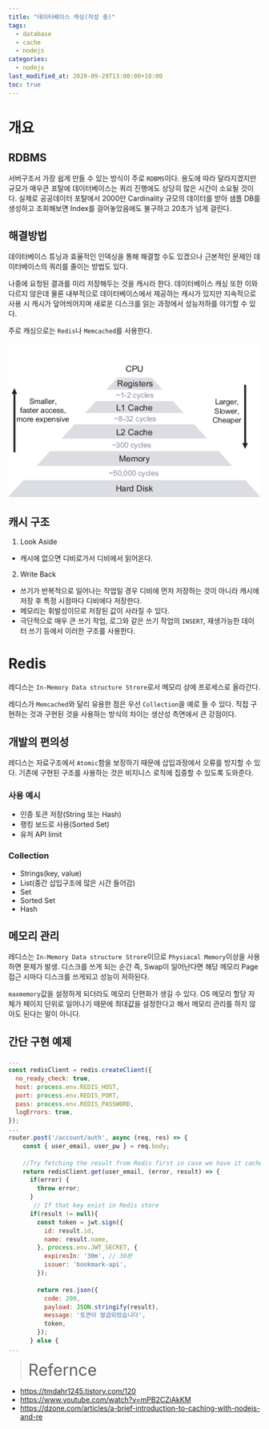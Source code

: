 ```yaml
---
title: "데이터베이스 캐싱(작성 중)"
tags:
  - database
  - cache
  - nodejs
categories:
  - nodejs
last_modified_at: 2020-09-29T13:00:00+18:00
toc: true
---
```


# 개요

## RDBMS

서버구조서 가장 쉽게 만들 수 있는 방식이 주로 `RDBMS`이다.
용도에 따라 달라지겠지만 규모가 매우큰 포탈에 데이터베이스는 쿼리 진행에도 상당히 많은 시간이 소요될 것이다.
실제로 공공데이터 포탈에서 2000만 Cardinality 규모의 데이터를 받아 샘플 DB를 생성하고 조회해보면 Index를 걸어놓았음에도 불구하고 20초가 넘게 걸린다.

## 해결방법

데이터베이스 튜닝과 효율적인 인덱싱을 통해 해결할 수도 있겠으나 근본적인 문제인 데이터베이스의 쿼리를 줄이는 방법도 있다.

나중에 요청된 결과를 미리 저장해두는 것을 캐시라 한다.
데이터베이스 캐싱 또한 이와 다르지 않은데 물론 내부적으로 데이터베이스에서 제공하는 캐시가 있지만
지속적으로 사용 시 캐시가 덮어씌어지며 새로운 디스크를 읽는 과정에서 성능저하를 야기할 수 있다.

주로 캐싱으로는 `Redis`나 `Memcached`를 사용한다.

![이미지1](/assets/images/memory-hierarchy.png)

## 캐시 구조

1. Look Aside
- 캐시에 없으면 디비로가서 디비에서 읽어온다.
2. Write Back
- 쓰기가 반복적으로 일어나는 작업일 경우 디비에 먼저 저장하는 것이 아니라 캐시에 저장 후 특정 시점마다 디비에다 저장한다.
- 메모리는 휘발성이므로 저장된 값이 사라질 수 있다.
- 극단적으로 매우 큰 쓰기 작업, 로그와 같은 쓰기 작업의 `INSERT`, 재생가능한 데이터 쓰기 등에서 이러한 구조를 사용한다.

# Redis
레디스는 `In-Memory Data structure Strore`로서 메모리 상에 프로세스로 올라간다.

레디스가 `Memcached`와 달리 유용한 점은 우선 `Collection`을 예로 들 수 있다.
직접 구현하는 것과 구현된 것을 사용하는 방식의 차이는 생산성 측면에서 큰 강점이다.

## 개발의 편의성

레디스는 자료구조에서 `Atomic`함을 보장하기 때문에 삽입과정에서 오류를 방지할 수 있다.
기존에 구현된 구조를 사용하는 것은 비지니스 로직에 집중할 수 있도록 도와준다.

### 사용 예시

- 인증 토큰 저장(String 또는 Hash)
- 랭킹 보드로 사용(Sorted Set)
- 유저 API limit

### Collection
- Strings(key, value)
- List(중간 삽입구조에 많은 시간 들어감)
- Set
- Sorted Set
- Hash

## 메모리 관리

레디스는 `In-Memory Data structure Strore`이므로 `Physiacal Memory`이상을 사용하면 문제가 발생.
디스크를 쓰게 되는 순간 즉, Swap이 일어난다면 해당 메모리 Page 접근 시마다 디스크를 쓰게되고 성능이 저하된다.

`maxmemory`값을 설정하게 되더라도 메모리 단편화가 생길 수 있다. OS 메모리 할당 자체가 페이지 단위로 일어나기 때문에 최대값을 설정한다고 해서
메모리 관리를 하지 않아도 된다는 말이 아니다.


## 간단 구현 예제

```javascript
...
const redisClient = redis.createClient({
  no_ready_check: true,
  host: process.env.REDIS_HOST,
  port: process.env.REDIS_PORT,
  pass: process.env.REDIS_PASSWORD,
  logErrors: true,
});
...
router.post('/account/auth', async (req, res) => {
    const { user_email, user_pw } = req.body;

    //Try fetching the result from Redis first in case we have it cached
    return redisClient.get(user_email, (error, result) => {
      if(error) {
        throw error;
      }
       // If that key exist in Redis store
      if(result != null){
        const token = jwt.sign({
          id: result.id,
          name: result.name,
        }, process.env.JWT_SECRET, {
          expiresIn: '30m', // 30분
          issuer: 'bookmark-api',
        });

        return res.json({
          code: 200,
          payload: JSON.stringify(result),
          message: '토큰이 발급되었습니다',
          token,
        });
      } else {
...
```

><font size="6">Refernce</font>
- https://tmdahr1245.tistory.com/120
- https://www.youtube.com/watch?v=mPB2CZiAkKM
- https://dzone.com/articles/a-brief-introduction-to-caching-with-nodejs-and-re
